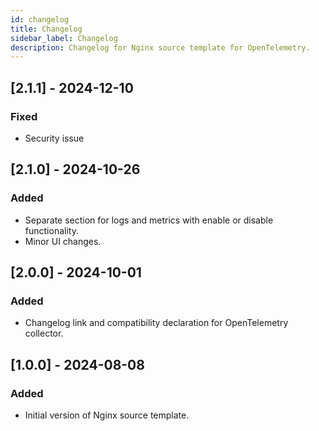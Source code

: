 ```yaml
---
id: changelog
title: Changelog
sidebar_label: Changelog
description: Changelog for Nginx source template for OpenTelemetry.
---
```


## [2.1.1] - 2024-12-10

### Fixed
- Security issue

## [2.1.0] - 2024-10-26

### Added
- Separate section for logs and metrics with enable or disable functionality.
- Minor UI changes.

## [2.0.0] - 2024-10-01

### Added
- Changelog link and compatibility declaration for OpenTelemetry collector.

## [1.0.0] - 2024-08-08

### Added
- Initial version of Nginx source template.